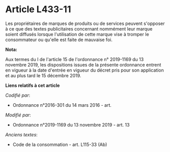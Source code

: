 # Article L433-11

Les propriétaires de marques de produits ou de services peuvent s'opposer à ce que des textes publicitaires concernant
nommément leur marque soient diffusés lorsque l'utilisation de cette marque vise à tromper le consommateur ou qu'elle est
faite de mauvaise foi.

**Nota:**

Aux termes du I de l'article 15 de l'ordonnance n° 2019-1169 du 13 novembre 2019, les dispositions issues de la présente
ordonnance entrent en vigueur à la date d'entrée en vigueur du décret pris pour son application et au plus tard le 15
décembre 2019.

**Liens relatifs à cet article**

_Codifié par_:

  - Ordonnance n°2016-301 du 14 mars 2016 - art.

_Modifié par_:

  - Ordonnance n°2019-1169 du 13 novembre 2019 - art. 13

_Anciens textes_:

  - Code de la consommation - art. L115-33 (Ab)
